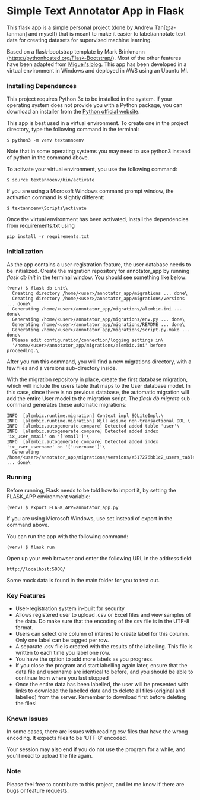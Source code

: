 # Simple Text Annotator App in Flask

This flask app is a simple personal project (done by Andrew Tan[@a-tanman] and myself) that is meant to make it easier to label/annotate text data for creating datasets for supervised machine learning.

Based on a flask-bootstrap template by Mark Brinkmann (https://pythonhosted.org/Flask-Bootstrap/). Most of the other features have been adapted from [Miguel's blog](https://blog.miguelgrinberg.com/post/the-flask-mega-tutorial-part-i-hello-world). This app has been developed in a virtual environment in Windows and deployed in AWS using an Ubuntu MI.

### Installing Dependences

This project requires Python 3x to be installed in the system. If your operating system does not provide you with a Python package, you can download an installer from the [Python official website](http://python.org/download/).

This app is best used in a virtual environment. To create one in the project directory, type the following command in the terminal:

```$ python3 -m venv textannoenv```

Note that in some operating systems you may need to use python3 instead of python in the command above.

To activate your virtual environment, you use the following command:

```$ source textannoenv/bin/activate```

If you are using a Microsoft Windows command prompt window, the activation command is slightly different:

```$ textannoenv\Scripts\activate```

Once the virtual environment has been activated, install the dependencies from requirements.txt using 

```pip install -r requirements.txt```

###	Initialization
As the app contains a user-registration feature, the user database needs to be initialized. Create the migration repository for annotator_app by running *flask db init* in the terminal window. You should see something like below:

```
(venv) $ flask db init\
  Creating directory /home/<user>/annotator_app/migrations ... done\
  Creating directory /home/<user>/annotator_app/migrations/versions ... done\
  Generating /home/<user>/annotator_app/migrations/alembic.ini ... done\
  Generating /home/<user>/annotator_app/migrations/env.py ... done\
  Generating /home/<user>/annotator_app/migrations/README ... done\
  Generating /home/<user>/annotator_app/migrations/script.py.mako ... done\
  Please edit configuration/connection/logging settings in\
  '/home/<user>/annotator_app/migrations/alembic.ini' before proceeding.\
 ```

After you run this command, you will find a new migrations directory, with a few files and a versions sub-directory inside.

With the migration repository in place, create the first database migration, which will include the users table that maps to the User database model. In this case, since there is no previous database, the automatic migration will add the entire User model to the migration script. The *flask db migrate* sub-command generates these automatic migrations:

```(venv) $ flask db migrate -m "users table"\
INFO  [alembic.runtime.migration] Context impl SQLiteImpl.\
INFO  [alembic.runtime.migration] Will assume non-transactional DDL.\
INFO  [alembic.autogenerate.compare] Detected added table 'user'\
INFO  [alembic.autogenerate.compare] Detected added index 'ix_user_email' on '['email']'\
INFO  [alembic.autogenerate.compare] Detected added index 'ix_user_username' on '['username']'\
  Generating /home/<user>/annotator_app/migrations/versions/e517276bb1c2_users_table.py ... done\
 ```

### Running

Before running, Flask needs to be told how to import it, by setting the FLASK_APP environment variable:

```(venv) $ export FLASK_APP=annotator_app.py```

If you are using Microsoft Windows, use set instead of export in the command above.

You can run the app with the following command:

```(venv) $ flask run```

Open up your web browser and enter the following URL in the address field:

```http://localhost:5000/```

Some mock data is found in the main folder for you to test out.

### Key Features

-	User-registration system in-built for security
- 	Allows registered user to upload .csv or Excel files and view samples of the data. Do make sure that the encoding of the csv file is in the UTF-8 format.
- 	Users can select one column of interest to create label for this column. Only one label can be tagged per row.
- 	A separate .csv file is created with the results of the labelling. This file is written to each time you label one row.
- 	You have the option to add more labels as you progress.
- 	If you close the program and start labelling again later, ensure that the data file and username are identical to before, and you should be able to continue from where you last stopped
- 	Once the entire data has been labelled, the user will be presented with links to download the labelled data and to delete all files (original and labelled) from the server. Remember to download first before deleting the files!

### Known Issues

In some cases, there are issues with reading csv files that have the wrong encoding. It expects files to be 'UTF-8' encoded.

Your session may also end if you do not use the program for a while, and you'll need to upload the file again.

### Note

Please feel free to contribute to this project, and let me know if there are bugs or feature requests.
